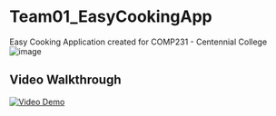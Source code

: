 # Team01_EasyCookingApp
 Easy Cooking Application created for COMP231 - Centennial College 
![image](https://github.com/gusfrei/comp231-402-Team-1-F23/assets/113382704/2c53895c-5121-41c4-ac79-33090cbdcb17)

## Video Walkthrough
[![Video Demo](https://img.youtube.com/vi/j65Z8xwjMgw/0.jpg)](https://www.youtube.com/watch?v=j65Z8xwjMgw)

